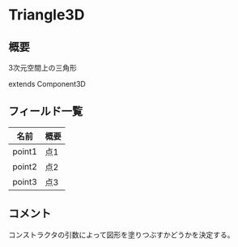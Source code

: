 # Triangle3D

## 概要

3次元空間上の三角形

extends Component3D

## フィールド一覧

| 名前   | 概要 |
| ------ | ---- |
| point1 | 点1  |
| point2 | 点2  |
| point3 | 点3  |

## コメント

コンストラクタの引数によって図形を塗りつぶすかどうかを決定する。

